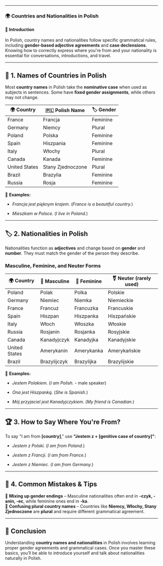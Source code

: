 
---
### 🌍 **Countries and Nationalities in Polish**

#### 📌 **Introduction**

In Polish, country names and nationalities follow specific grammatical rules, including **gender-based adjective agreements** and **case declensions**. Knowing how to correctly express where you're from and your nationality is essential for conversations, introductions, and travel.

---

## 📖 **1. Names of Countries in Polish**

Most **country names** in Polish take the **nominative case** when used as subjects in sentences. Some have **fixed gender assignments**, while others may not change.

|🌍 **Country**|🇵🇱 **Polish Name**|🏷 **Gender**|
|---|---|---|
|France|Francja|Feminine|
|Germany|Niemcy|Plural|
|Poland|Polska|Feminine|
|Spain|Hiszpania|Feminine|
|Italy|Włochy|Plural|
|Canada|Kanada|Feminine|
|United States|Stany Zjednoczone|Plural|
|Brazil|Brazylia|Feminine|
|Russia|Rosja|Feminine|

🔹 **Examples:**

- _Francja jest pięknym krajem._ (_France is a beautiful country._)
    
- _Mieszkam w Polsce._ (_I live in Poland._)
    

---

## 🏷 **2. Nationalities in Polish**

Nationalities function as **adjectives** and change based on **gender** and **number**. They must match the gender of the person they describe.

### **Masculine, Feminine, and Neuter Forms**

|🌍 **Country**|👨 **Masculine**|👩 **Feminine**|⚧ **Neuter (rarely used)**|
|---|---|---|---|
|Poland|Polak|Polka|Polskie|
|Germany|Niemiec|Niemka|Niemieckie|
|France|Francuz|Francuzka|Francuskie|
|Spain|Hiszpan|Hiszpanka|Hiszpańskie|
|Italy|Włoch|Włoszka|Włoskie|
|Russia|Rosjanin|Rosjanka|Rosyjskie|
|Canada|Kanadyjczyk|Kanadyjka|Kanadyjskie|
|United States|Amerykanin|Amerykanka|Amerykańskie|
|Brazil|Brazylijczyk|Brazylijka|Brazylijskie|

🔹 **Examples:**

- _Jestem Polakiem._ (_I am Polish._ - male speaker)
    
- _Ona jest Hiszpanką._ (_She is Spanish._)
    
- _Mój przyjaciel jest Kanadyjczykiem._ (_My friend is Canadian._)
    

---

## 🏆 **3. How to Say Where You're From?**

To say "I am from **[country]**," use **"Jestem z + [genitive case of country]"**:

- _Jestem z Polski._ (_I am from Poland._)
    
- _Jestem z Francji._ (_I am from France._)
    
- _Jestem z Niemiec._ (_I am from Germany._)
    

---

## 🚀 **4. Common Mistakes & Tips**

🔸 **Mixing up gender endings** – Masculine nationalities often end in **-czyk, -anin, -ec**, while feminine ones end in **-ka**.  
🔸 **Confusing plural country names** – Countries like **Niemcy, Włochy, Stany Zjednoczone** are **plural** and require different grammatical agreement.

---

## 🏁 **Conclusion**

Understanding **country names and nationalities** in Polish involves learning proper gender agreements and grammatical cases. Once you master these basics, you’ll be able to introduce yourself and talk about nationalities naturally in Polish.